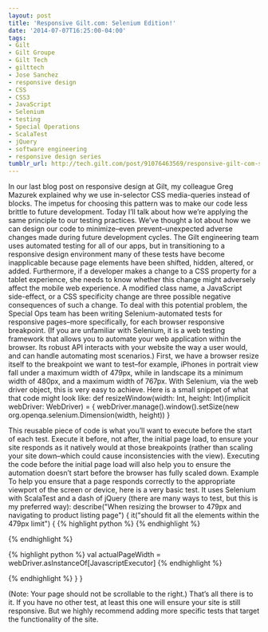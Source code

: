 ```yaml
---
layout: post
title: 'Responsive Gilt.com: Selenium Edition!'
date: '2014-07-07T16:25:00-04:00'
tags:
- Gilt
- Gilt Groupe
- Gilt Tech
- gilttech
- Jose Sanchez
- responsive design
- CSS
- CSS3
- JavaScript
- Selenium
- testing
- Special Operations
- ScalaTest
- jQuery
- software engineering
- responsive design series
tumblr_url: http://tech.gilt.com/post/91076463569/responsive-gilt-com-selenium-edition
---
```

In our last blog post on responsive design at Gilt, my colleague Greg Mazurek explained why we use in-selector CSS media-queries instead of blocks. The impetus for choosing this pattern was to make our code less brittle to future development. Today I’ll talk about how we’re applying the same principle to our testing practices.
We’ve thought a lot about how we can design our code to minimize–even prevent–unexpected adverse changes made during future development cycles. The Gilt engineering team uses automated testing for all of our apps, but in transitioning to a responsive design environment many of these tests have become inapplicable because page elements have been shifted, hidden, altered, or added. Furthermore, if a developer makes a change to a CSS property for a tablet experience, she needs to know whether this change might adversely affect the mobile web experience. A modified class name, a JavaScript side-effect, or a CSS specificity change are three possible negative consequences of such a change. 
To deal with this potential problem, the Special Ops team has been writing Selenium-automated tests for responsive pages–more specifically, for each browser responsive breakpoint. (If you are unfamiliar with Selenium, it is a web testing framework that allows you to automate your web application within the browser. Its robust API interacts with your website the way a user would, and can handle automating most scenarios.) First, we have a browser resize itself to the breakpoint we want to test–for example, iPhones in portrait view fall under a maximum width of 479px, while in landscape its a minimum width of 480px, and a maximum width of 767px. With Selenium, via the web driver object, this is very easy to achieve.
Here is a small snippet of what that code might look like:
def resizeWindow(width: Int, height: Int)(implicit webDriver: WebDriver) = {
  webDriver.manage().window().setSize(new org.openqa.selenium.Dimension(width, height))
}


This reusable piece of code is what you’ll want to execute before the start of each test. Execute it before, not after, the initial page load, to ensure your site responds as it natively would at those breakpoints (rather than scaling your site down–which could cause inconsistencies with the view). Executing the code before the initial page load will also help you to ensure the automation doesn’t start before the browser has fully scaled down.
Example
To help you ensure that a page responds correctly to the appropriate viewport of the screen or device, here is a very basic test. It uses Selenium with ScalaTest and a dash of jQuery (there are many ways to test, but this is my preferred way):
describe("When resizing the browser to 479px and navigating to product listing page") {
  it("should fit all the elements within the 479px limit") {
{% highlight python %}
{% endhighlight %}
 
{% endhighlight %}
 
{% highlight python %}
val actualPageWidth = webDriver.asInstanceOf[JavascriptExecutor]
{% endhighlight %}
 
{% endhighlight %}
  }
}


(Note: Your page should not be scrollable to the right.)
That’s all there is to it. If you have no other test, at least this one will ensure your site is still responsive. But we highly recommend adding more specific tests that target the functionality of the site.

